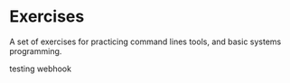 # Exercises

A set of exercises for practicing command lines tools, and basic systems programming.

testing webhook
